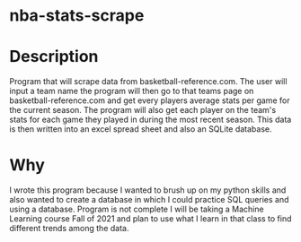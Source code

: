# nba-stats-scrape

# Description 
Program that will scrape data from basketball-reference.com. The user will input a team name the program will then go to that teams page on basketball-reference.com and get every players average stats per game for the current season. The program will also get each player on the team's stats for each game they played in during the most recent season. This data is then written into an excel spread sheet and also an SQLite database.

# Why
I wrote this program because I wanted to brush up on my python skills and also wanted to create a database in which I could practice SQL queries and using a database. Program is not complete I will be taking a Machine Learning course Fall of 2021 and plan to use what I learn in that class to find different trends among the data.
